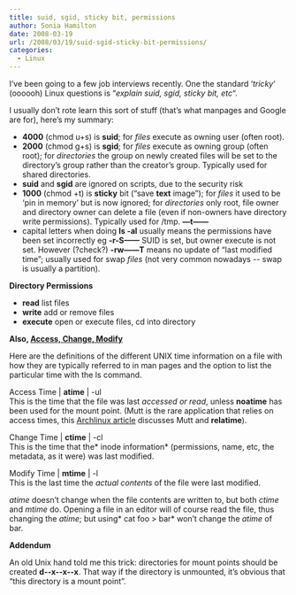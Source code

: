 ```yaml
---
title: suid, sgid, sticky bit, permissions
author: Sonia Hamilton
date: 2008-03-19
url: /2008/03/19/suid-sgid-sticky-bit-permissions/
categories:
  - Linux
---
```

I&#8217;ve been going to a few job interviews recently. One the standard &#8216;*tricky*&#8216; (oooooh) Linux questions is &#8220;*explain suid, sgid, sticky bit, etc*&#8220;.

<!--more-->

I usually don&#8217;t rote learn this sort of stuff (that&#8217;s what manpages and Google are for), here&#8217;s my summary:

  * **4000** (chmod u+s) is **suid**; for *files* execute as owning user (often root).
  * **2000** (chmod g+s) is **sgid**; for *files* execute as owning group (often root); for *directories* the group on newly created files will be set to the directory&#8217;s group rather than the creator&#8217;s group. Typically used for shared directories.
  * **suid** and **sgid** are ignored on scripts, due to the security risk
  * **1000** (chmod +t) is **sticky** bit (&#8220;save **text** image&#8221;); for *files* it used to be &#8216;pin in memory&#8217; but is now ignored; for *directories* only root, file owner and directory owner can delete a file (even if non-owners have directory write permissions). Typically used for /tmp. **&#8212;t&#8212;&#8212;**
  * capital letters when doing **ls -al** usually means the permissions have been set incorrectly eg **-r-S&#8212;&#8212;** SUID is set, but owner execute is not set. However (?check?) **-rw&#8212;&#8212;T** means no update of &#8220;last modified time&#8221;; usually used for swap *files* (not very common nowadays -- swap is usually a partition).

**Directory Permissions**

  * **read** list files
  * **write** add or remove files
  * **execute** open or execute files, cd into directory

**Also, [Access, Change, Modify][1]**

Here are the definitions of the different UNIX time information on a file with how they are typically referred to in man pages and the option to list the particular time with the ls command.

Access Time | **atime** | -ul  
This is the time that the file was last *accessed *or* read*, unless **noatime** has been used for the mount point. (Mutt is the rare application that relies on access times, this [Archlinux article][2] discusses Mutt and **relatime**).

Change Time | **ctime** | -cl  
This is the time that the* inode information* (permissions, name, etc, the metadata, as it were) was last modified.

Modify Time | **mtime** | -l  
This is the last time the *actual contents* of the file were last modified.

*atime* doesn’t change when the file contents are written to, but both *ctime* and *mtime* do. Opening a file in an editor will of course read the file, thus changing the *atime*; but using* cat foo > bar* won&#8217;t change the *atime* of bar.

**Addendum**

An old Unix hand told me this trick: directories for mount points should be created **d--x--x--x**. That way if the directory is unmounted, it&#8217;s obvious that &#8220;this directory is a mount point&#8221;.

 [1]: http://articles.rootsmith.ca/linux/unix-access-modify-and-change-times
 [2]: https://wiki.archlinux.org/index.php/fstab#atime_options
